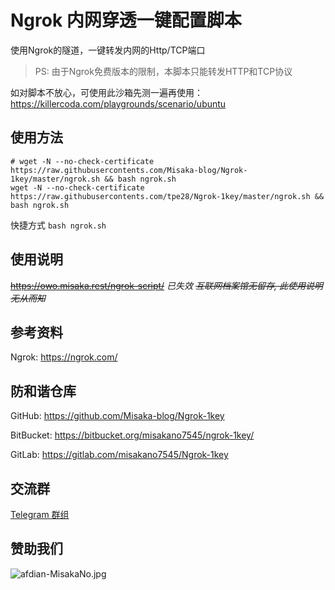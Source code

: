 # Ngrok 内网穿透一键配置脚本

使用Ngrok的隧道，一键转发内网的Http/TCP端口

> PS: 由于Ngrok免费版本的限制，本脚本只能转发HTTP和TCP协议

如对脚本不放心，可使用此沙箱先测一遍再使用：https://killercoda.com/playgrounds/scenario/ubuntu

## 使用方法

```shell
# wget -N --no-check-certificate https://raw.githubusercontents.com/Misaka-blog/Ngrok-1key/master/ngrok.sh && bash ngrok.sh
wget -N --no-check-certificate https://raw.githubusercontents.com/tpe28/Ngrok-1key/master/ngrok.sh && bash ngrok.sh
```

快捷方式 `bash ngrok.sh`

## 使用说明

~~https://owo.misaka.rest/ngrok-script/~~ *已失效*
~~*互联网档案馆无留存, 此使用说明无从而知*~~

## 参考资料

Ngrok: https://ngrok.com/

## 防和谐仓库

GitHub: https://github.com/Misaka-blog/Ngrok-1key

BitBucket: https://bitbucket.org/misakano7545/ngrok-1key/

GitLab: https://gitlab.com/misakano7545/Ngrok-1key

## 交流群

[Telegram 群组](https://t.me/misakanetcn)

## 赞助我们

![afdian-MisakaNo.jpg](https://s2.loli.net/2021/12/25/SimocqwhVg89NQJ.jpg)

